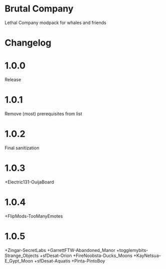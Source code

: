 # Brutal Company
Lethal Company modpack for whales and friends

# Changelog

1.0.0
=====
Release

1.0.1
=====
Remove (most) prerequisites from list

1.0.2
=====
Final sanitization

1.0.3
======
+Electric131-OuijaBoard

1.0.4
======
+FlipMods-TooManyEmotes

1.0.5
======
+Zingar-SecretLabs
+GarrettFTW-Abandoned_Manor
+togglemybits-Strange_Objects
+sfDesat-Orion
+FireNoobsta-Ducks_Moons
+KayNetsua-E_Gypt_Moon
+sfDesat-Aquatis
+Pinta-PintoBoy
